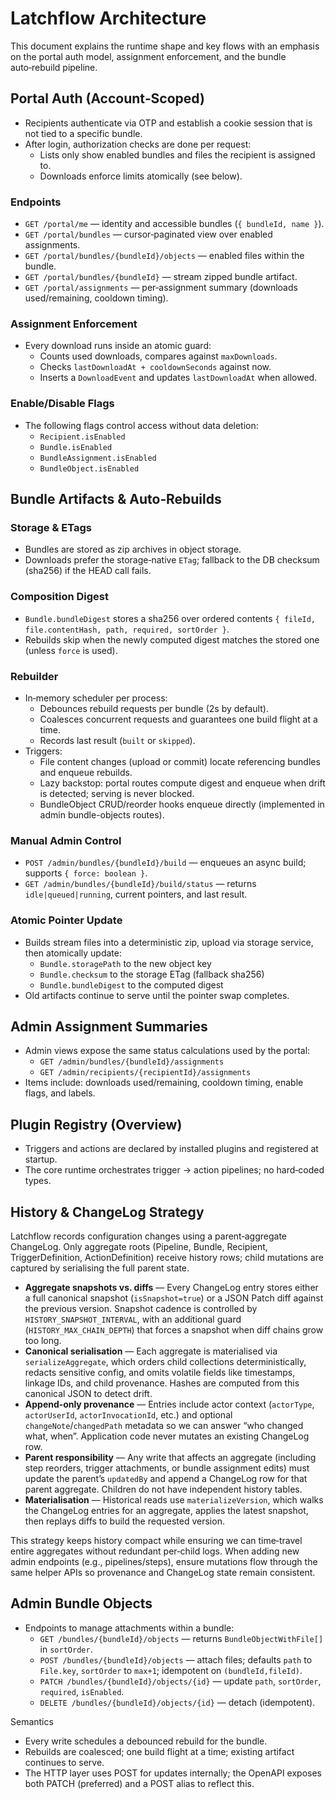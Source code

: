 # Latchflow Architecture

This document explains the runtime shape and key flows with an emphasis on the portal auth model, assignment enforcement, and the bundle auto‑rebuild pipeline.

## Portal Auth (Account‑Scoped)

- Recipients authenticate via OTP and establish a cookie session that is not tied to a specific bundle.
- After login, authorization checks are done per request:
  - Lists only show enabled bundles and files the recipient is assigned to.
  - Downloads enforce limits atomically (see below).

### Endpoints
- `GET /portal/me` — identity and accessible bundles (`{ bundleId, name }`).
- `GET /portal/bundles` — cursor‑paginated view over enabled assignments.
- `GET /portal/bundles/{bundleId}/objects` — enabled files within the bundle.
- `GET /portal/bundles/{bundleId}` — stream zipped bundle artifact.
- `GET /portal/assignments` — per‑assignment summary (downloads used/remaining, cooldown timing).

### Assignment Enforcement
- Every download runs inside an atomic guard:
  - Counts used downloads, compares against `maxDownloads`.
  - Checks `lastDownloadAt + cooldownSeconds` against now.
  - Inserts a `DownloadEvent` and updates `lastDownloadAt` when allowed.

### Enable/Disable Flags
- The following flags control access without data deletion:
  - `Recipient.isEnabled`
  - `Bundle.isEnabled`
  - `BundleAssignment.isEnabled`
  - `BundleObject.isEnabled`

## Bundle Artifacts & Auto‑Rebuilds

### Storage & ETags
- Bundles are stored as zip archives in object storage.
- Downloads prefer the storage‑native `ETag`; fallback to the DB checksum (sha256) if the HEAD call fails.

### Composition Digest
- `Bundle.bundleDigest` stores a sha256 over ordered contents `{ fileId, file.contentHash, path, required, sortOrder }`.
- Rebuilds skip when the newly computed digest matches the stored one (unless `force` is used).

### Rebuilder
- In‑memory scheduler per process:
  - Debounces rebuild requests per bundle (2s by default).
  - Coalesces concurrent requests and guarantees one build flight at a time.
  - Records last result (`built` or `skipped`).
- Triggers:
  - File content changes (upload or commit) locate referencing bundles and enqueue rebuilds.
  - Lazy backstop: portal routes compute digest and enqueue when drift is detected; serving is never blocked.
  - BundleObject CRUD/reorder hooks enqueue directly (implemented in admin bundle-objects routes).

### Manual Admin Control
- `POST /admin/bundles/{bundleId}/build` — enqueues an async build; supports `{ force: boolean }`.
- `GET /admin/bundles/{bundleId}/build/status` — returns `idle|queued|running`, current pointers, and last result.

### Atomic Pointer Update
- Builds stream files into a deterministic zip, upload via storage service, then atomically update:
  - `Bundle.storagePath` to the new object key
  - `Bundle.checksum` to the storage ETag (fallback sha256)
  - `Bundle.bundleDigest` to the computed digest
- Old artifacts continue to serve until the pointer swap completes.

## Admin Assignment Summaries

- Admin views expose the same status calculations used by the portal:
  - `GET /admin/bundles/{bundleId}/assignments`
  - `GET /admin/recipients/{recipientId}/assignments`
- Items include: downloads used/remaining, cooldown timing, enable flags, and labels.

## Plugin Registry (Overview)

- Triggers and actions are declared by installed plugins and registered at startup.
- The core runtime orchestrates trigger → action pipelines; no hard‑coded types.

## History & ChangeLog Strategy

Latchflow records configuration changes using a parent‑aggregate ChangeLog. Only aggregate roots (Pipeline, Bundle, Recipient, TriggerDefinition, ActionDefinition) receive history rows; child mutations are captured by serialising the full parent state.

- **Aggregate snapshots vs. diffs** — Every ChangeLog entry stores either a full canonical snapshot (`isSnapshot=true`) or a JSON Patch diff against the previous version. Snapshot cadence is controlled by `HISTORY_SNAPSHOT_INTERVAL`, with an additional guard (`HISTORY_MAX_CHAIN_DEPTH`) that forces a snapshot when diff chains grow too long.
- **Canonical serialisation** — Each aggregate is materialised via `serializeAggregate`, which orders child collections deterministically, redacts sensitive config, and omits volatile fields like timestamps, linkage IDs, and child provenance. Hashes are computed from this canonical JSON to detect drift.
- **Append‑only provenance** — Entries include actor context (`actorType`, `actorUserId`, `actorInvocationId`, etc.) and optional `changeNote`/`changedPath` metadata so we can answer “who changed what, when”. Application code never mutates an existing ChangeLog row.
- **Parent responsibility** — Any write that affects an aggregate (including step reorders, trigger attachments, or bundle assignment edits) must update the parent’s `updatedBy` and append a ChangeLog row for that parent aggregate. Children do not have independent history tables.
- **Materialisation** — Historical reads use `materializeVersion`, which walks the ChangeLog entries for an aggregate, applies the latest snapshot, then replays diffs to build the requested version.

This strategy keeps history compact while ensuring we can time‑travel entire aggregates without redundant per‑child logs. When adding new admin endpoints (e.g., pipelines/steps), ensure mutations flow through the same helper APIs so provenance and ChangeLog state remain consistent.
## Admin Bundle Objects

- Endpoints to manage attachments within a bundle:
  - `GET /bundles/{bundleId}/objects` — returns `BundleObjectWithFile[]` in `sortOrder`.
  - `POST /bundles/{bundleId}/objects` — attach files; defaults `path` to `File.key`, `sortOrder` to `max+1`; idempotent on `(bundleId,fileId)`.
  - `PATCH /bundles/{bundleId}/objects/{id}` — update `path`, `sortOrder`, `required`, `isEnabled`.
  - `DELETE /bundles/{bundleId}/objects/{id}` — detach (idempotent).

Semantics
- Every write schedules a debounced rebuild for the bundle.
- Rebuilds are coalesced; one build flight at a time; existing artifact continues to serve.
- The HTTP layer uses POST for updates internally; the OpenAPI exposes both PATCH (preferred) and a POST alias to reflect this.
